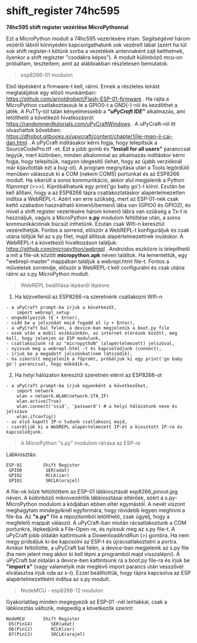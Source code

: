 # shift_register 74hc595
**74hc595 shift register vezérlése MicroPythonnal**

Ezt a MicroPython modult a 74hc595 vezérlésére írtam. Segítségével három vezérlő lábról könnyedén kapcsolgathatunk sok vezérelt lábat (azért ha túl sok shift register-t kötünk sorba a vezetékek antennaként zajt kelthetnek, ilyenkor a shift regiszter "csodákra képes"). A modult különböző mcu-on próbáltam, teszteltem, amit az alábbiakban részletesen bemutatok.

> esp8266-01 modulon

Első lépésként a firmware-t kell, ráírni. Ennek a részletes leírást megtaláljátok egy előző munkámban: https://github.com/arnoldrobert/Flash-ESP-01-firmware . Ha rajta a MicroPython csatlakoztassuk le a GPIO0-t a GND(-)-ról és kezdőthet a játék.
A PuTTy-tól talán kényelmessebb a ***"uPyCraft IDE"*** alkalmazás, ami letölthető a következő hivatkozásról: https://randomnerdtutorials.com/uPyCraftWindows . A uPyCraft-ról itt olvashattok bővebben: https://dfrobot.gitbooks.io/upycraft/content/chapter1/jie-mian-ji-cai-dan.html . A uPyCraft indításakor kérni fogja, hogy telepítsük a SourceCodePro.ttf -et. Ezt a jobb gomb és **"Install for all users"** paranccsal tegyük, mert különben, minden alkalommal az alkalmazás indításkor kérni fogja, hogy telepítsük, nagyon idegesítő (lehet, hogy az újabb verzióknál már kijavították ezt a bug-ot).
A program megnyitása után a Tools legördülő menüben válasszuk ki a COM (nekem COM5) portunkat és az ESP8266 modult. Ha  sikerült a soros kommunikáció, akkor alul megjelenik a Python főprompt (>>>). Kipróbálhatunk egy print('go baby go')-t kiírni. Ezután be kell állítani, hogy a az ESP8266 tápra csatlakoztatáskor alapértelmezetten indítsa a WebREPL-t. Azért van erre szükség, mert az ESP-01-nek csak kettő szabadon használható kimenő/bemenő lába van (GPIO0 és GPIO2), és mivel a shift register vezérlésére három kimenő lábra van szükség a Tx-t is használjuk, vagyis a MicroPython **s.py** modulom feltöltése után, a soros kommunikációnak búcsút inthetünk. Ezután csak Wifi-n keresztül vezérelhetjük. Fontos a sorrend, először a WebREPL-t konfiguráljuk és csak utána töltjük fel az s.py filet, majd állítsuk alapértelmezettnek inuláskor. A WebREPL-t a következő hivatkozáson találjuk: https://github.com/micropython/webrepl . Androidos eszközre is telepíthető a mit a file-ok között **micropython.apk** néven találtok. Ha lementettük, egy "webrepl-master" mappában találjuk a webrepl.html file-t. Fontos a műveletek sorrendje, először a WebREPL-t kell configurálni és csak utána ráírni az s.py MicroPython modult.

> WebREPL beállítása lépésről lépésre:

1) Ha közvetlenül az ESP8266-ra szeretnénk csatlakozni Wifi-n
```
- a uPyCraft prompt-ba írjuk a következőt,
    import webrepl_setup
- engedélyezzük (E + Enter),
- vidd be a jelszódat majd fogadd el (y + Enter),
- a uPyCraft bal felén, a device-ban megjelenik a boot.py file
- ezek után a mobil eszközünkön, az internet elérések között, meg kell, hogy jelenjen az ESP modulunk,
- csatlakozzunk rá az "micropythoN" (alapértelmezett) jelszóval,
- nyissuk meg a webrepl.html -t és kapcsolódjunk (connect),
- írjuk be a megadott jelszónkat(nem látszódik),
- ha sikerült megjelenik a főpromt, próbáljuk ki egy print('go baby go') paranccsal, hogy működik-e,

```
2) Ha helyi hálózaton keresztül szeretnén elérni az ESP8266-ot
```
- a uPyCraft prompt-ba írjuk egyenként a következőket,
    import network
    wlan = network.WLAN(network.STA_IF)
    wlan.active(True)
    wlan.connect('ssid', 'password') # a helyi hálózatunk neve és jelszava
    wlan.ifconfig()
- az első kapott IP-n tudunk csatlakozni majd,
- cseréljük ki a WebREPL alapértelmezett IP-ét a kiosztott IP-re és kapcsolódjunk.
```
> A MicroPython "s.py" modulom ráírása az ESP-re

Lábkiosztás:
```
ESP-01        Shift Register
 GPIO0         SER(adat)
 GPIO2         RCLK(zar)
 GPIO1         SRCLK(orajel)
```
A file-ok közé feltöltöttem az ESP-01 lábkiosztását esp8266_pinout.jpg néven. A különböző mikrovezérlők lábkiosztásai eltérőek, ezért a s.py-MicroPython modulom a kódjában ebben eltér egymástól. A nevét viszont meghagytam mindegyiknél egyformára, hogy rövidebb legyen meghívni a file-ba. Az **"s.py"** file a repozitomból letölthető, csak ügyelj, hogy a megfelelő mappát válaszd. A uPyCraft-ban miután rácsatlakoztunk a COM portunkra, lépkedjünk a File-Open-re, és nyissuk meg az s.py file-t. A uPyCraft jobb oldalán kattintsunk a DowenloadAndRun (>) gombra. Ha nem megy próbáljuk ki-be kapcsolni az ESP-t és újracsatlakoztatni a portra. Amikor feltöltötte, a uPyCraft bal felén, a device-ban megjelenik az s.py file (ha nem jelent meg akkor ki kell lépni a programból majd visszalépni). A uPyCraft bal oldalán a device-ben kattintsunk rá a boot.py file-ra és írjuk be **"import s"** (vagy valamelyik már meglévő import parancs után vesszővel elválasztva írjuk oda az s-t). Ezzel beállítottük, hogy tápra kapcsolva az ESP alapértelmezettként indítsa az s.py modult.

> NodeMCU - esp8266-12 modulon

Gyakorlatilag minden megegyezik az ESP-01 -nél leírtakkal, csak a lábkiosztás változik, mégpedig a következők szerint:
```
NodeMCU       Shift Register
 D5(Pin14)       SER(adat)
 D6(Pin12)       RCLK(zar)
 D7(Pin13)       SRCLK(orajel)
```
